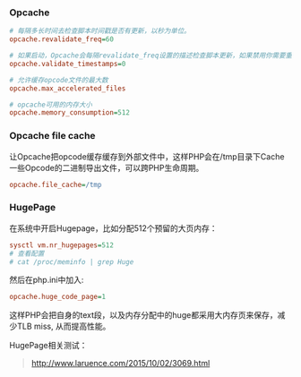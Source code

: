### Opcache

```ini
# 每隔多长时间去检查脚本时间戳是否有更新，以秒为单位。
opcache.revalidate_freq=60

# 如果启动，Opcache会每隔revalidate_freq设置的描述检查脚本更新，如果禁用你需要重启web服务器来使文件系统更改失效。
opcache.validate_timestamps=0

# 允许缓存opcode文件的最大数
opcache.max_accelerated_files

# opcache可用的内存大小
opcache.memory_consumption=512
```







### Opcache file cache

让Opcache把opcode缓存缓存到外部文件中，这样PHP会在/tmp目录下Cache一些Opcode的二进制导出文件，可以跨PHP生命周期。

```ini
opcache.file_cache=/tmp
```



### HugePage

在系统中开启Hugepage，比如分配512个预留的大页内存：

```ini
sysctl vm.nr_hugepages=512
# 查看配置
# cat /proc/meminfo | grep Huge
```

然后在php.ini中加入:

```ini
opcache.huge_code_page=1
```

这样PHP会把自身的text段，以及内存分配中的huge都采用大内存页来保存，减少TLB miss, 从而提高性能。





HugePage相关测试：

> http://www.laruence.com/2015/10/02/3069.html

